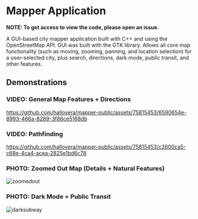 # Mapper Application
**NOTE: To get access to view the code, please open an issue.**

A GUI-based city mapper application built with C++ and using the OpenStreetMap API. GUI was built with the GTK library. Allows all core map functionality (such as moving, zooming, panning, and location selection) for a user-selected city, plus search, directions, dark mode, public transit, and other features. 

## Demonstrations
### VIDEO: General Map Features + Directions
https://github.com/hallovera/mapper-public/assets/75815453/6590654e-8993-466a-8289-3f86ce5168db



### VIDEO: Pathfinding
https://github.com/hallovera/mapper-public/assets/75815453/c2600ca5-c68e-4ca4-acea-2825e1bd6c78



### PHOTO: Zoomed Out Map (Details + Natural Features) 
![zoomedout](https://github.com/hallovera/mapper-public/assets/75815453/93279710-1241-4e20-8540-1f802c066fc3)


### PHOTO: Dark Mode + Public Transit
![darksubway](https://github.com/hallovera/mapper-public/assets/75815453/75565328-b8e9-4189-87f8-a3d7af7d504f)
